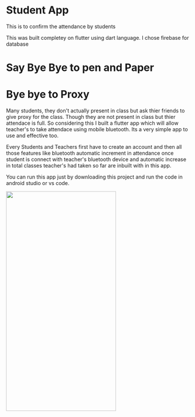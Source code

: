 # Student App

This is to confirm the attendance by students

This was built completey on flutter using dart language. I chose firebase for database

# Say Bye Bye to pen and Paper
# Bye bye to Proxy
Many students, they don't actually present in class but ask thier friends to give proxy for the class. Though they are not present in class but thier attendace is full. So considering this I built a flutter app which will allow teacher's to take attendace using mobile bluetooth. Its a very simple app to use and effective too.

Every Students and Teachers first have to create an account and then all those features like bluetooth automatic increment in attendance once student is connect with teacher's bluetooth device and automatic increase in total classes teacher's had taken so far are inbuilt with in this app.

You can run this app just by downloading this project and run the code in android studio or vs code.

<img src="https://github.com/user-attachments/assets/798c8f88-3d18-4485-bc4b-af7e348dd225" width="300" height="600">
